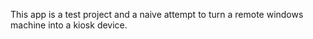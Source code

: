 This app is a test project and a naive attempt to turn a remote windows machine into a kiosk device.
